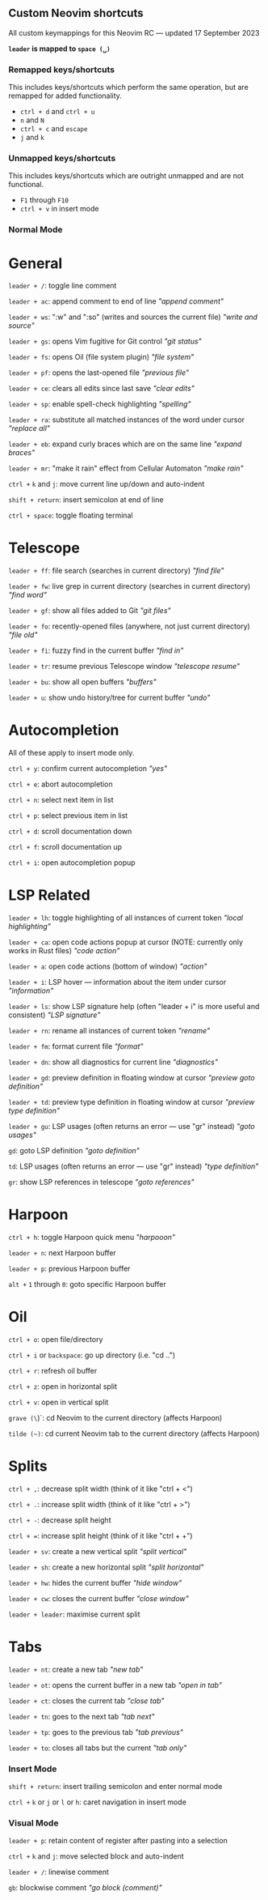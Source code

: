 ## Custom Neovim shortcuts 
All custom keymappings for this Neovim RC — updated 17 September 2023

**`leader` is mapped to `space (␣)`**

### Remapped keys/shortcuts
This includes keys/shortcuts which perform the same operation, but are remapped for
added functionality.

- `ctrl + d` and `ctrl + u`
- `n` and `N`
- `ctrl + c` and `escape`
- `j` and `k`


### Unmapped keys/shortcuts
This includes keys/shortcuts which are outright unmapped and are not functional.

- `F1` through `F10`
- `ctrl + v` in insert mode


### Normal Mode

# General 

`leader + /`: toggle line comment

`leader + ac`: append comment to end of line
*"append comment"*

`leader + ws`: ":w" and ":so" (writes and sources the current file)
*"write and source"*

`leader + gs`: opens Vim fugitive for Git control
*"git status"*

`leader + fs`: opens Oil (file system plugin)
*"file system"*

`leader + pf`: opens the last-opened file
*"previous file"*

`leader + ce`: clears all edits since last save
*"clear edits"*

`leader + sp`: enable spell-check highlighting
*"spelling"*

`leader + ra`: substitute all matched instances of the word under cursor
*"replace all"*

`leader + eb`: expand curly braces which are on the same line
*"expand braces"*

`leader + mr`: "make it rain" effect from Cellular Automaton
*"make rain"*

`ctrl +` `k` and `j`: move current line up/down and auto-indent

`shift + return`: insert semicolon at end of line

`ctrl + space`: toggle floating terminal

# Telescope

`leader + ff`: file search (searches in current directory)
*"find file"*

`leader + fw`: live grep in current directory (searches in current directory)
*"find word"*

`leader + gf`: show all files added to Git
*"git files"*

`leader + fo`: recently-opened files (anywhere, not just current directory)
*"file old"*

`leader + fi`: fuzzy find in the current buffer
*"find in"*

`leader + tr`: resume previous Telescope window
*"telescope resume"*

`leader + bu`: show all open buffers
*"buffers"*

`leader + u`: show undo history/tree for current buffer
*"undo"*

# Autocompletion
All of these apply to insert mode only.

`ctrl + y`: confirm current autocompletion
*"yes"*

`ctrl + e`: abort autocompletion

`ctrl + n`: select next item in list

`ctrl + p`: select previous item in list

`ctrl + d`: scroll documentation down

`ctrl + f`: scroll documentation up

`ctrl + i`: open autocompletion popup

# LSP Related

`leader + lh`: toggle highlighting of all instances of current token
*"local highlighting"*

`leader + ca`: open code actions popup at cursor (NOTE: currently only works in Rust files)
*"code action"*

`leader + a`: open code actions (bottom of window)
*"action"*

`leader + i`: LSP hover — information about the item under cursor
*"information"*

`leader + ls`: show LSP signature help (often "leader + i" is more useful and consistent)
*"LSP signature"*

`leader + rn`: rename all instances of current token
*"rename"*

`leader + fm`: format current file
*"format"*

`leader + dn`: show all diagnostics for current line
*"diagnostics"*

`leader + gd`: preview definition in floating window at cursor
*"preview goto definition"*

`leader + td`: preview type definition in floating window at cursor
*"preview type definition"*

`leader + gu`: LSP usages (often returns an error — use "gr" instead)
*"goto usages"*

`gd`: goto LSP definition
*"goto definition"*

`td`: LSP usages (often returns an error — use "gr" instead)
*"type definition"*

`gr`: show LSP references in telescope
*"goto references"*

# Harpoon

`ctrl + h`: toggle Harpoon quick menu
*"harpooon"*

`leader + n`: next Harpoon buffer

`leader + p`: previous Harpoon buffer

`alt +` `1` through `0`: goto specific Harpoon buffer

# Oil

`ctrl + o`: open file/directory

`ctrl + i` or `backspace`: go up directory (i.e. "cd ..")

`ctrl + r`: refresh oil buffer

`ctrl + z`: open in horizontal split

`ctrl + v`: open in vertical split

`grave (\`)`: cd Neovim to the current directory (affects Harpoon)

`tilde (~)`: cd current Neovim tab to the current directory (affects Harpoon) 

# Splits

`ctrl + ,`: decrease split width (think of it like "ctrl + <")

`ctrl + .`: increase split width (think of it like "ctrl + >")

`ctrl + -`: decrease split height

`ctrl + =`: increase split height (think of it like "ctrl + +")

`leader + sv`: create a new vertical split
*"split vertical"*

`leader + sh`: create a new horizontal split
*"split horizontal"*

`leader + hw`: hides the current buffer
*"hide window"*

`leader + cw`: closes the current buffer
*"close window"*

`leader + leader`: maximise current split

# Tabs
`leader + nt`: create a new tab
*"new tab"*

`leader + ot`: opens the current buffer in a new tab
*"open in tab"*

`leader + ct`: closes the current tab
*"close tab"*

`leader + tn`: goes to the next tab
*"tab next"*

`leader + tp`: goes to the previous tab 
*"tab previous"*

`leader + to`: closes all tabs but the current
*"tab only"*

### Insert Mode

`shift + return`: insert trailing semicolon and enter normal mode

`ctrl +` `k` or `j` or `l` or `h`: caret navigation in insert mode


### Visual Mode

`leader + p`: retain content of register after pasting into a selection

`ctrl +` `k` and `j`: move selected block and auto-indent

`leader + /`: linewise comment

`gb`: blockwise comment
*"go block (comment)"*
